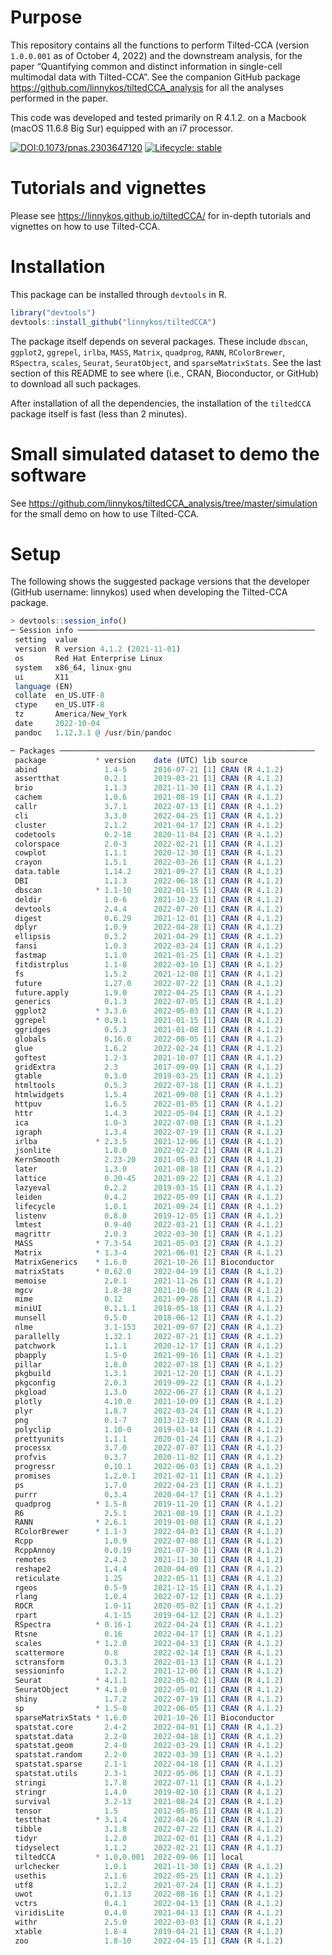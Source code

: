 
# Purpose

This repository contains all the functions to perform Tilted-CCA
(version `1.0.0.001` as of October 4, 2022) and the downstream analysis,
for the paper “Quantifying common and distinct information in
single-cell multimodal data with Tilted-CCA”. See the companion GitHub
package <https://github.com/linnykos/tiltedCCA_analysis> for all the
analyses performed in the paper.

This code was developed and tested primarily on R 4.1.2. on a Macbook
(macOS 11.6.8 Big Sur) equipped with an i7 processor.

<!-- badges: start -->

[![DOI:0.1073/pnas.2303647120](https://img.shields.io/badge/doi-10.1073/pnas.2303647120-firebrick.svg)](https://doi.org/10.1073/pnas.2303647120)
[![Lifecycle:
stable](https://img.shields.io/badge/lifecycle-stable-brightgreen.svg)](https://lifecycle.r-lib.org/articles/stages.html#stable)
<!-- badges: end -->

# Tutorials and vignettes

Please see <https://linnykos.github.io/tiltedCCA/> for in-depth
tutorials and vignettes on how to use Tilted-CCA.

# Installation

This package can be installed through `devtools` in R.

``` r
library("devtools")
devtools::install_github("linnykos/tiltedCCA")
```

The package itself depends on several packages. These include `dbscan`,
`ggplot2`, `ggrepel`, `irlba`, `MASS`, `Matrix`, `quadprog`, `RANN`,
`RColorBrewer`, `RSpectra`, `scales`, `Seurat`, `SeuratObject`, and
`sparseMatrixStats`. See the last section of this README to see where
(i.e., CRAN, Bioconductor, or GitHub) to download all such packages.

After installation of all the dependencies, the installation of the
`tiltedCCA` package itself is fast (less than 2 minutes).

# Small simulated dataset to demo the software

See
<https://github.com/linnykos/tiltedCCA_analysis/tree/master/simulation>
for the small demo on how to use Tilted-CCA.

# Setup

The following shows the suggested package versions that the developer
(GitHub username: linnykos) used when developing the Tilted-CCA package.

``` r
> devtools::session_info()
─ Session info ─────────────────────────────────────────────────────
 setting  value
 version  R version 4.1.2 (2021-11-01)
 os       Red Hat Enterprise Linux
 system   x86_64, linux-gnu
 ui       X11
 language (EN)
 collate  en_US.UTF-8
 ctype    en_US.UTF-8
 tz       America/New_York
 date     2022-10-04
 pandoc   1.12.3.1 @ /usr/bin/pandoc

─ Packages ─────────────────────────────────────────────────────────
 package           * version    date (UTC) lib source
 abind               1.4-5      2016-07-21 [1] CRAN (R 4.1.2)
 assertthat          0.2.1      2019-03-21 [1] CRAN (R 4.1.2)
 brio                1.1.3      2021-11-30 [1] CRAN (R 4.1.2)
 cachem              1.0.6      2021-08-19 [1] CRAN (R 4.1.2)
 callr               3.7.1      2022-07-13 [1] CRAN (R 4.1.2)
 cli                 3.3.0      2022-04-25 [1] CRAN (R 4.1.2)
 cluster             2.1.2      2021-04-17 [2] CRAN (R 4.1.2)
 codetools           0.2-18     2020-11-04 [2] CRAN (R 4.1.2)
 colorspace          2.0-3      2022-02-21 [1] CRAN (R 4.1.2)
 cowplot             1.1.1      2020-12-30 [1] CRAN (R 4.1.2)
 crayon              1.5.1      2022-03-26 [1] CRAN (R 4.1.2)
 data.table          1.14.2     2021-09-27 [1] CRAN (R 4.1.2)
 DBI                 1.1.3      2022-06-18 [1] CRAN (R 4.1.2)
 dbscan            * 1.1-10     2022-01-15 [1] CRAN (R 4.1.2)
 deldir              1.0-6      2021-10-23 [1] CRAN (R 4.1.2)
 devtools            2.4.4      2022-07-20 [1] CRAN (R 4.1.2)
 digest              0.6.29     2021-12-01 [1] CRAN (R 4.1.2)
 dplyr               1.0.9      2022-04-28 [1] CRAN (R 4.1.2)
 ellipsis            0.3.2      2021-04-29 [1] CRAN (R 4.1.2)
 fansi               1.0.3      2022-03-24 [1] CRAN (R 4.1.2)
 fastmap             1.1.0      2021-01-25 [1] CRAN (R 4.1.2)
 fitdistrplus        1.1-8      2022-03-10 [1] CRAN (R 4.1.2)
 fs                  1.5.2      2021-12-08 [1] CRAN (R 4.1.2)
 future              1.27.0     2022-07-22 [1] CRAN (R 4.1.2)
 future.apply        1.9.0      2022-04-25 [1] CRAN (R 4.1.2)
 generics            0.1.3      2022-07-05 [1] CRAN (R 4.1.2)
 ggplot2           * 3.3.6      2022-05-03 [1] CRAN (R 4.1.2)
 ggrepel           * 0.9.1      2021-01-15 [1] CRAN (R 4.1.2)
 ggridges            0.5.3      2021-01-08 [1] CRAN (R 4.1.2)
 globals             0.16.0     2022-08-05 [1] CRAN (R 4.1.2)
 glue                1.6.2      2022-02-24 [1] CRAN (R 4.1.2)
 goftest             1.2-3      2021-10-07 [1] CRAN (R 4.1.2)
 gridExtra           2.3        2017-09-09 [1] CRAN (R 4.1.2)
 gtable              0.3.0      2019-03-25 [1] CRAN (R 4.1.2)
 htmltools           0.5.3      2022-07-18 [1] CRAN (R 4.1.2)
 htmlwidgets         1.5.4      2021-09-08 [1] CRAN (R 4.1.2)
 httpuv              1.6.5      2022-01-05 [1] CRAN (R 4.1.2)
 httr                1.4.3      2022-05-04 [1] CRAN (R 4.1.2)
 ica                 1.0-3      2022-07-08 [1] CRAN (R 4.1.2)
 igraph              1.3.4      2022-07-19 [1] CRAN (R 4.1.2)
 irlba             * 2.3.5      2021-12-06 [1] CRAN (R 4.1.2)
 jsonlite            1.8.0      2022-02-22 [1] CRAN (R 4.1.2)
 KernSmooth          2.23-20    2021-05-03 [2] CRAN (R 4.1.2)
 later               1.3.0      2021-08-18 [1] CRAN (R 4.1.2)
 lattice             0.20-45    2021-09-22 [2] CRAN (R 4.1.2)
 lazyeval            0.2.2      2019-03-15 [1] CRAN (R 4.1.2)
 leiden              0.4.2      2022-05-09 [1] CRAN (R 4.1.2)
 lifecycle           1.0.1      2021-09-24 [1] CRAN (R 4.1.2)
 listenv             0.8.0      2019-12-05 [1] CRAN (R 4.1.2)
 lmtest              0.9-40     2022-03-21 [1] CRAN (R 4.1.2)
 magrittr            2.0.3      2022-03-30 [1] CRAN (R 4.1.2)
 MASS              * 7.3-54     2021-05-03 [2] CRAN (R 4.1.2)
 Matrix            * 1.3-4      2021-06-01 [2] CRAN (R 4.1.2)
 MatrixGenerics    * 1.6.0      2021-10-26 [1] Bioconductor
 matrixStats       * 0.62.0     2022-04-19 [1] CRAN (R 4.1.2)
 memoise             2.0.1      2021-11-26 [1] CRAN (R 4.1.2)
 mgcv                1.8-38     2021-10-06 [2] CRAN (R 4.1.2)
 mime                0.12       2021-09-28 [1] CRAN (R 4.1.2)
 miniUI              0.1.1.1    2018-05-18 [1] CRAN (R 4.1.2)
 munsell             0.5.0      2018-06-12 [1] CRAN (R 4.1.2)
 nlme                3.1-153    2021-09-07 [2] CRAN (R 4.1.2)
 parallelly          1.32.1     2022-07-21 [1] CRAN (R 4.1.2)
 patchwork           1.1.1      2020-12-17 [1] CRAN (R 4.1.2)
 pbapply             1.5-0      2021-09-16 [1] CRAN (R 4.1.2)
 pillar              1.8.0      2022-07-18 [1] CRAN (R 4.1.2)
 pkgbuild            1.3.1      2021-12-20 [1] CRAN (R 4.1.2)
 pkgconfig           2.0.3      2019-09-22 [1] CRAN (R 4.1.2)
 pkgload             1.3.0      2022-06-27 [1] CRAN (R 4.1.2)
 plotly              4.10.0     2021-10-09 [1] CRAN (R 4.1.2)
 plyr                1.8.7      2022-03-24 [1] CRAN (R 4.1.2)
 png                 0.1-7      2013-12-03 [1] CRAN (R 4.1.2)
 polyclip            1.10-0     2019-03-14 [1] CRAN (R 4.1.2)
 prettyunits         1.1.1      2020-01-24 [1] CRAN (R 4.1.2)
 processx            3.7.0      2022-07-07 [1] CRAN (R 4.1.2)
 profvis             0.3.7      2020-11-02 [1] CRAN (R 4.1.2)
 progressr           0.10.1     2022-06-03 [1] CRAN (R 4.1.2)
 promises            1.2.0.1    2021-02-11 [1] CRAN (R 4.1.2)
 ps                  1.7.0      2022-04-23 [1] CRAN (R 4.1.2)
 purrr               0.3.4      2020-04-17 [1] CRAN (R 4.1.2)
 quadprog          * 1.5-8      2019-11-20 [1] CRAN (R 4.1.2)
 R6                  2.5.1      2021-08-19 [1] CRAN (R 4.1.2)
 RANN              * 2.6.1      2019-01-08 [1] CRAN (R 4.1.2)
 RColorBrewer      * 1.1-3      2022-04-03 [1] CRAN (R 4.1.2)
 Rcpp                1.0.9      2022-07-08 [1] CRAN (R 4.1.2)
 RcppAnnoy           0.0.19     2021-07-30 [1] CRAN (R 4.1.2)
 remotes             2.4.2      2021-11-30 [1] CRAN (R 4.1.2)
 reshape2            1.4.4      2020-04-09 [1] CRAN (R 4.1.2)
 reticulate          1.25       2022-05-11 [1] CRAN (R 4.1.2)
 rgeos               0.5-9      2021-12-15 [1] CRAN (R 4.1.2)
 rlang               1.0.4      2022-07-12 [1] CRAN (R 4.1.2)
 ROCR                1.0-11     2020-05-02 [1] CRAN (R 4.1.2)
 rpart               4.1-15     2019-04-12 [2] CRAN (R 4.1.2)
 RSpectra          * 0.16-1     2022-04-24 [1] CRAN (R 4.1.2)
 Rtsne               0.16       2022-04-17 [1] CRAN (R 4.1.2)
 scales            * 1.2.0      2022-04-13 [1] CRAN (R 4.1.2)
 scattermore         0.8        2022-02-14 [1] CRAN (R 4.1.2)
 sctransform         0.3.3      2022-01-13 [1] CRAN (R 4.1.2)
 sessioninfo         1.2.2      2021-12-06 [1] CRAN (R 4.1.2)
 Seurat            * 4.1.1      2022-05-02 [1] CRAN (R 4.1.2)
 SeuratObject      * 4.1.0      2022-05-01 [1] CRAN (R 4.1.2)
 shiny               1.7.2      2022-07-19 [1] CRAN (R 4.1.2)
 sp                * 1.5-0      2022-06-05 [1] CRAN (R 4.1.2)
 sparseMatrixStats * 1.6.0      2021-10-26 [1] Bioconductor
 spatstat.core       2.4-2      2022-04-01 [1] CRAN (R 4.1.2)
 spatstat.data       2.2-0      2022-04-18 [1] CRAN (R 4.1.2)
 spatstat.geom       2.4-0      2022-03-29 [1] CRAN (R 4.1.2)
 spatstat.random     2.2-0      2022-03-30 [1] CRAN (R 4.1.2)
 spatstat.sparse     2.1-1      2022-04-18 [1] CRAN (R 4.1.2)
 spatstat.utils      2.3-1      2022-05-06 [1] CRAN (R 4.1.2)
 stringi             1.7.8      2022-07-11 [1] CRAN (R 4.1.2)
 stringr             1.4.0      2019-02-10 [1] CRAN (R 4.1.2)
 survival            3.2-13     2021-08-24 [2] CRAN (R 4.1.2)
 tensor              1.5        2012-05-05 [1] CRAN (R 4.1.2)
 testthat          * 3.1.4      2022-04-26 [1] CRAN (R 4.1.2)
 tibble              3.1.8      2022-07-22 [1] CRAN (R 4.1.2)
 tidyr               1.2.0      2022-02-01 [1] CRAN (R 4.1.2)
 tidyselect          1.1.2      2022-02-21 [1] CRAN (R 4.1.2)
 tiltedCCA         * 1.0.0.001  2022-09-06 [1] local
 urlchecker          1.0.1      2021-11-30 [1] CRAN (R 4.1.2)
 usethis             2.1.6      2022-05-25 [1] CRAN (R 4.1.2)
 utf8                1.2.2      2021-07-24 [1] CRAN (R 4.1.2)
 uwot                0.1.13     2022-08-16 [1] CRAN (R 4.1.2)
 vctrs               0.4.1      2022-04-13 [1] CRAN (R 4.1.2)
 viridisLite         0.4.0      2021-04-13 [1] CRAN (R 4.1.2)
 withr               2.5.0      2022-03-03 [1] CRAN (R 4.1.2)
 xtable              1.8-4      2019-04-21 [1] CRAN (R 4.1.2)
 zoo                 1.8-10     2022-04-15 [1] CRAN (R 4.1.2)
```
